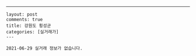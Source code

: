 ---
    layout: post
    comments: true
    title: 강원도 횡성군
    categories: [실거래가]
    ---

    2021-06-29 실거래 정보가 없습니다.

    
